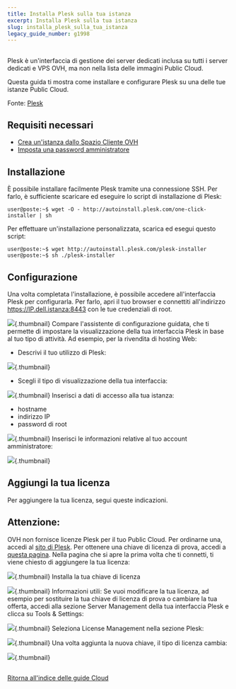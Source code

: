 ```yaml
---
title: Installa Plesk sulla tua istanza
excerpt: Installa Plesk sulla tua istanza
slug: installa_plesk_sulla_tua_istanza
legacy_guide_number: g1998
---
```



## 
Plesk è un'interfaccia di gestione dei server dedicati inclusa su tutti i server dedicati e VPS OVH, ma non nella lista delle immagini Public Cloud.

Questa guida ti mostra come installare e configurare Plesk su una delle tue istanze Public Cloud.

Fonte: [Plesk](http://download1.parallels.com/Plesk/Doc/en-US/online/plesk-installation-upgrade-migration-guide/)


## Requisiti necessari

- [Crea un'istanza dallo Spazio Cliente OVH]({legacy}1775)
- [Imposta una password amministratore]({legacy}1786)




## Installazione
È possibile installare facilmente Plesk tramite una connessione SSH.
Per farlo, è sufficiente scaricare ed eseguire lo script di installazione di Plesk:


```
user@poste:~$ wget -O - http://autoinstall.plesk.com/one-click-installer | sh
```


Per effettuare un'installazione personalizzata, scarica ed esegui questo script:


```
user@poste:~$ wget http://autoinstall.plesk.com/plesk-installer
user@poste:~$ sh ./plesk-installer
```




## Configurazione
Una volta completata l'installazione, è possibile accedere all'interfaccia Plesk per configurarla.
Per farlo, apri il tuo browser e connettiti all'indirizzo https://IP.dell.istanza:8443 con le tue credenziali di root.

![](images/img_3301.jpg){.thumbnail}
Compare l'assistente di configurazione guidata, che ti permette di impostare la visualizzazione della tua interfaccia Plesk in base al tuo tipo di attività. Ad esempio, per la rivendita di hosting Web:


- Descrivi il tuo utilizzo di Plesk:



![](images/img_3302.jpg){.thumbnail}

- Scegli il tipo di visualizzazione della tua interfaccia:



![](images/img_3303.jpg){.thumbnail}
Inserisci a dati di accesso alla tua istanza:


- hostname
- indirizzo IP
- password di root



![](images/img_3304.jpg){.thumbnail}
Inserisci le informazioni relative al tuo account amministratore:

![](images/img_3305.jpg){.thumbnail}


## Aggiungi la tua licenza
Per aggiungere la tua licenza, segui queste indicazioni.

## Attenzione:
OVH non fornisce licenze Plesk per il tuo Public Cloud. Per ordinarne una, accedi al [sito di Plesk](http://www.plesk.com/it/#editions).
Per ottenere una chiave di licenza di prova, accedi a [questa pagina](http://www.plesk.com/it/plesk/download/).
Nella pagina che si apre la prima volta che ti connetti, ti viene chiesto di aggiungere la tua licenza:

![](images/img_3307.jpg){.thumbnail}
Installa la tua chiave di licenza

![](images/img_3306.jpg){.thumbnail}
Informazioni utili:
Se vuoi modificare la tua licenza, ad esempio per sostituire la tua chiave di licenza di prova o cambiare la tua offerta, accedi alla sezione Server Management della tua interfaccia Plesk e clicca su Tools & Settings:

![](images/img_3322.jpg){.thumbnail}
Seleziona License Management nella sezione Plesk:

![](images/img_3323.jpg){.thumbnail}
Una volta aggiunta la nuova chiave, il tipo di licenza cambia:

![](images/img_3324.jpg){.thumbnail}


## 
[Ritorna all'indice delle guide Cloud]({legacy}1785)


